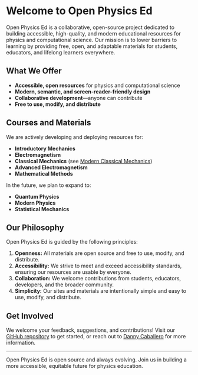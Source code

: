 

# Welcome to Open Physics Ed

Open Physics Ed is a collaborative, open-source project dedicated to building accessible, high-quality, and modern educational resources for physics and computational science. Our mission is to lower barriers to learning by providing free, open, and adaptable materials for students, educators, and lifelong learners everywhere.

## What We Offer
- **Accessible, open resources** for physics and computational science
- **Modern, semantic, and screen-reader-friendly design**
- **Collaborative development**—anyone can contribute
- **Free to use, modify, and distribute**

## Courses and Materials
We are actively developing and deploying resources for:

- **Introductory Mechanics**
- **Electromagnetism**
- **Classical Mechanics** (see [Modern Classical Mechanics](https://open-physics-ed-org.github.io//modern-classical-mechanics/))
- **Advanced Electromagnetism**
- **Mathematical Methods**

In the future, we plan to expand to:

- **Quantum Physics**
- **Modern Physics**
- **Statistical Mechanics**

## Our Philosophy
Open Physics Ed is guided by the following principles:
1. **Openness:** All materials are open source and free to use, modify, and distribute.
2. **Accessibility:** We strive to meet and exceed accessibility standards, ensuring our resources are usable by everyone.
3. **Collaboration:** We welcome contributions from students, educators, developers, and the broader community.
4. **Simplicity:** Our sites and materials are intentionally simple and easy to use, modify, and distribute.

## Get Involved
We welcome your feedback, suggestions, and contributions! Visit our [GitHub repository](https://github.com/open-physics-ed/open-physics-ed-org.github.io) to get started, or reach out to [Danny Caballero](https://dannycab.github.io/) for more information.

---

Open Physics Ed is open source and always evolving. Join us in building a more accessible, equitable future for physics education.
